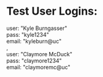 # Test User Logins:
user: "Kyle Burngasser"  
pass: "kyle1234"  
email: "kyleburn@uc"  
,  
user: "Claymore McDuck"  
pass: "claymore1234"  
email: "claymoremc@uc"  
